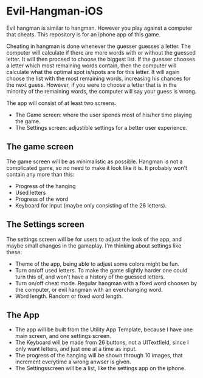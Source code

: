 Evil-Hangman-iOS
================

Evil hangman is similar to hangman. However you play against a computer that cheats.
This repository is for an iphone app of this game.

Cheating in hangman is done whenever the guesser guesses a letter. The computer will calculate if there are more words 
with or without the guessed letter. It will then proceed to choose the biggest list. If the guesser chooses a letter 
which most remaining words contain, then the computer will calculate what the optimal spot is/spots are for this letter.
It will again choose the list with the most remaining words, increasing his chances for the next guess. However, if 
you were to choose a letter that is in the minority of the remaining words, the computer will say your guess is wrong.

The app will consist of at least two screens.
  * The Game screen: where the user spends most of his/her time playing the game.
  * The Settings screen: adjustible settings for a better user experience.

The game screen
---------------

The game screen will be as minimalistic as possible. Hangman is not a complicated game, so no need to make it look 
like it is. It probably won't contain any more than this:
  * Progress of the hanging
  * Used letters
  * Progress of the word
  * Keyboard for input (maybe only consisting of the 26 letters).

The Settings screen
-------------------

The settings screen will be for users to adjust the look of the app, and maybe small changes in the gameplay. I'm
thinking about settings like these:
  * Theme of the app, being able to adjust some colors might be fun.
  * Turn on/off used letters. To make the game slightly harder one could turn this of, and won't have a history of the guessed letters.
  * Turn on/off cheat mode. Regular hangman with a fixed word choosen by the computer, or evil hangman with an everchanging word.
  * Word length. Random or fixed word length.

The App
-------

 * The app will be built from the Utility App Template, because I have one main screen, and one settings screen.
 * The Keyboard will be made from 26 buttons, not a UITextfield, since I only want letters, and just one at a time as input.
 * The progress of the hanging will be shown through 10 images, that increment everytime a wrong anwser is given.
 * The Settingsscreen will be a list, like the settings app on the iphone.